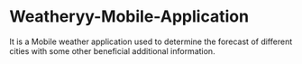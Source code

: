 # Weatheryy-Mobile-Application
It is a Mobile weather application used to determine the forecast of different cities with some other beneficial additional information.
